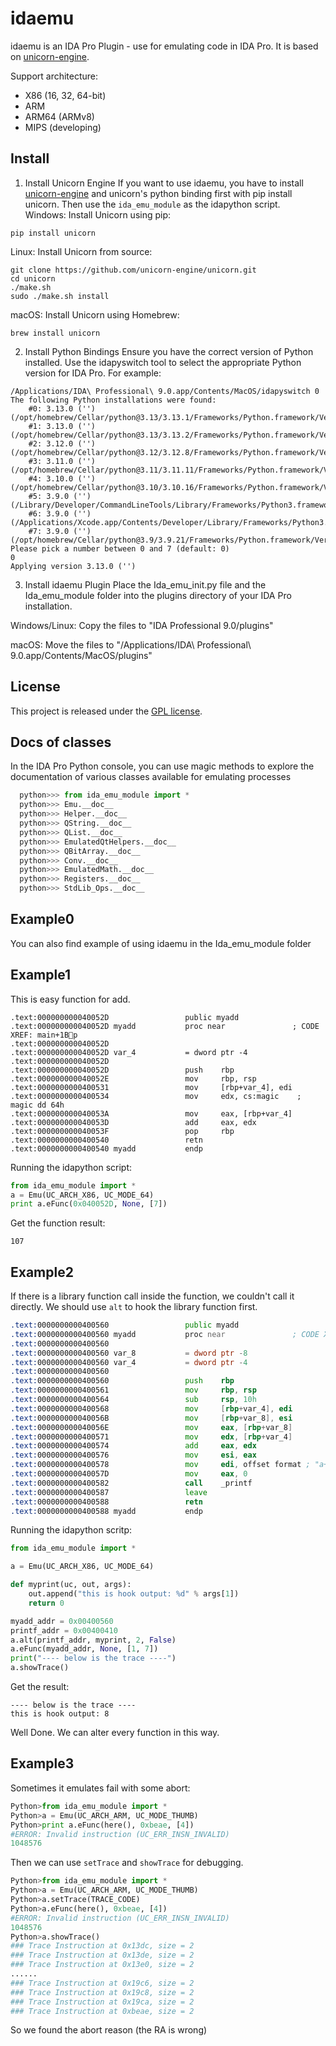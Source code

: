idaemu
==============

idaemu is an IDA Pro Plugin - use for emulating code in IDA Pro. It is based on [unicorn-engine](http://www.unicorn-engine.org).  

Support architecture:
- X86 (16, 32, 64-bit) 
- ARM 
- ARM64 (ARMv8)
- MIPS (developing)

Install
-------


1. Install Unicorn Engine
If you want to use idaemu, you have to install [unicorn-engine](http://www.unicorn-engine.org) and unicorn's python binding first with pip install unicorn. Then use the `ida_emu_module` as the idapython script.  
Windows: Install Unicorn using pip:
```
pip install unicorn
```
Linux: Install Unicorn from source:
```
git clone https://github.com/unicorn-engine/unicorn.git
cd unicorn
./make.sh
sudo ./make.sh install
```
macOS: Install Unicorn using Homebrew:
```
brew install unicorn
```

2. Install Python Bindings
Ensure you have the correct version of Python installed. Use the idapyswitch tool to select the appropriate Python version for IDA Pro. For example:

```
/Applications/IDA\ Professional\ 9.0.app/Contents/MacOS/idapyswitch 0
The following Python installations were found:
    #0: 3.13.0 ('') (/opt/homebrew/Cellar/python@3.13/3.13.1/Frameworks/Python.framework/Versions/3.13/Python)
    #1: 3.13.0 ('') (/opt/homebrew/Cellar/python@3.13/3.13.2/Frameworks/Python.framework/Versions/3.13/Python)
    #2: 3.12.0 ('') (/opt/homebrew/Cellar/python@3.12/3.12.8/Frameworks/Python.framework/Versions/3.12/Python)
    #3: 3.11.0 ('') (/opt/homebrew/Cellar/python@3.11/3.11.11/Frameworks/Python.framework/Versions/3.11/Python)
    #4: 3.10.0 ('') (/opt/homebrew/Cellar/python@3.10/3.10.16/Frameworks/Python.framework/Versions/3.10/Python)
    #5: 3.9.0 ('') (/Library/Developer/CommandLineTools/Library/Frameworks/Python3.framework/Versions/3.9/Python3)
    #6: 3.9.0 ('') (/Applications/Xcode.app/Contents/Developer/Library/Frameworks/Python3.framework/Versions/3.9/Python3)
    #7: 3.9.0 ('') (/opt/homebrew/Cellar/python@3.9/3.9.21/Frameworks/Python.framework/Versions/3.9/Python)
Please pick a number between 0 and 7 (default: 0)
0
Applying version 3.13.0 ('')
```


3. Install idaemu Plugin
Place the Ida_emu_init.py file and the Ida_emu_module folder into the plugins directory of your IDA Pro installation.

Windows/Linux: Copy the files to "IDA Professional 9.0/plugins"

macOS: Move the files to "/Applications/IDA\ Professional\ 9.0.app/Contents/MacOS/plugins"

License
-------
This project is released under the [GPL license](COPYING).


Docs of classes
-------
In the IDA Pro Python console, you can use magic methods to explore the documentation of various classes available for emulating processes
``` python
  python>>> from ida_emu_module import *
  python>>> Emu.__doc__
  python>>> Helper.__doc__
  python>>> QString.__doc__
  python>>> QList.__doc__
  python>>> EmulatedQtHelpers.__doc__
  python>>> QBitArray.__doc__
  python>>> Conv.__doc__
  python>>> EmulatedMath.__doc__
  python>>> Registers.__doc__
  python>>> StdLib_Ops.__doc__
```

Example0
-------
You can also find example of using idaemu in the Ida_emu_module folder

Example1
-------

This is easy function for add. 
```
.text:000000000040052D                 public myadd
.text:000000000040052D myadd           proc near               ; CODE XREF: main+1Bp
.text:000000000040052D
.text:000000000040052D var_4           = dword ptr -4
.text:000000000040052D
.text:000000000040052D                 push    rbp
.text:000000000040052E                 mov     rbp, rsp
.text:0000000000400531                 mov     [rbp+var_4], edi
.text:0000000000400534                 mov     edx, cs:magic	; magic dd 64h 
.text:000000000040053A                 mov     eax, [rbp+var_4]
.text:000000000040053D                 add     eax, edx
.text:000000000040053F                 pop     rbp
.text:0000000000400540                 retn
.text:0000000000400540 myadd           endp
```

Running the idapython script:
``` python
from ida_emu_module import *
a = Emu(UC_ARCH_X86, UC_MODE_64)
print a.eFunc(0x040052D, None, [7])
```

Get the function result:
```
107
```


Example2
-------

If there is a library function call inside the function, we couldn't call it directly. We should use `alt` to hook the library function first.
``` asm
.text:0000000000400560                 public myadd
.text:0000000000400560 myadd           proc near               ; CODE XREF: main+27p
.text:0000000000400560
.text:0000000000400560 var_8           = dword ptr -8
.text:0000000000400560 var_4           = dword ptr -4
.text:0000000000400560
.text:0000000000400560                 push    rbp
.text:0000000000400561                 mov     rbp, rsp
.text:0000000000400564                 sub     rsp, 10h
.text:0000000000400568                 mov     [rbp+var_4], edi
.text:000000000040056B                 mov     [rbp+var_8], esi
.text:000000000040056E                 mov     eax, [rbp+var_8]
.text:0000000000400571                 mov     edx, [rbp+var_4]
.text:0000000000400574                 add     eax, edx
.text:0000000000400576                 mov     esi, eax
.text:0000000000400578                 mov     edi, offset format ; "a+b=%d\n"
.text:000000000040057D                 mov     eax, 0
.text:0000000000400582                 call    _printf
.text:0000000000400587                 leave
.text:0000000000400588                 retn
.text:0000000000400588 myadd           endp
```

Running the idapython scritp:
``` python
from ida_emu_module import *

a = Emu(UC_ARCH_X86, UC_MODE_64)

def myprint(uc, out, args):
    out.append("this is hook output: %d" % args[1])
    return 0

myadd_addr = 0x00400560
printf_addr = 0x00400410 
a.alt(printf_addr, myprint, 2, False)
a.eFunc(myadd_addr, None, [1, 7])
print("---- below is the trace ----")
a.showTrace()
```

Get the result:
```
---- below is the trace ----
this is hook output: 8
```
Well Done. We can alter every function in this way.


Example3
-------

Sometimes it emulates fail with some abort:
``` python
Python>from ida_emu_module import *
Python>a = Emu(UC_ARCH_ARM, UC_MODE_THUMB)
Python>print a.eFunc(here(), 0xbeae, [4])
#ERROR: Invalid instruction (UC_ERR_INSN_INVALID)
1048576
```

Then we can use `setTrace` and `showTrace` for debugging.

``` python
Python>from ida_emu_module import *
Python>a = Emu(UC_ARCH_ARM, UC_MODE_THUMB)
Python>a.setTrace(TRACE_CODE)
Python>a.eFunc(here(), 0xbeae, [4])
#ERROR: Invalid instruction (UC_ERR_INSN_INVALID)
1048576
Python>a.showTrace()
### Trace Instruction at 0x13dc, size = 2
### Trace Instruction at 0x13de, size = 2
### Trace Instruction at 0x13e0, size = 2
......
### Trace Instruction at 0x19c6, size = 2
### Trace Instruction at 0x19c8, size = 2
### Trace Instruction at 0x19ca, size = 2
### Trace Instruction at 0xbeae, size = 2
```
So we found the abort reason (the RA is wrong)

